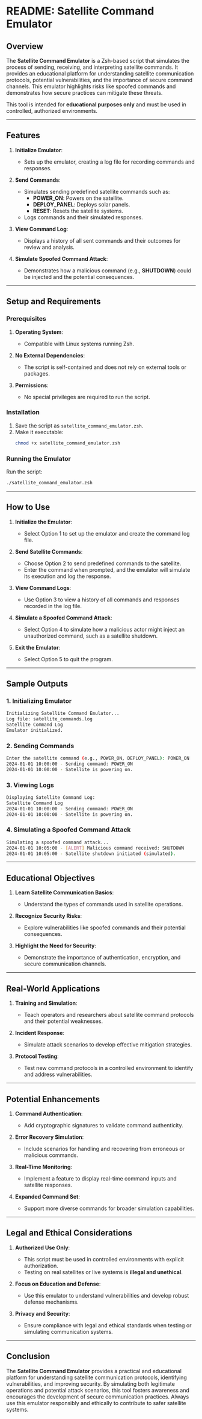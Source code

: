 # **README: Satellite Command Emulator**

## **Overview**

The **Satellite Command Emulator** is a Zsh-based script that simulates the process of sending, receiving, and interpreting satellite commands. It provides an educational platform for understanding satellite communication protocols, potential vulnerabilities, and the importance of secure command channels. This emulator highlights risks like spoofed commands and demonstrates how secure practices can mitigate these threats.

This tool is intended for **educational purposes only** and must be used in controlled, authorized environments.

---

## **Features**

1. **Initialize Emulator**:
   - Sets up the emulator, creating a log file for recording commands and responses.

2. **Send Commands**:
   - Simulates sending predefined satellite commands such as:
     - **POWER_ON**: Powers on the satellite.
     - **DEPLOY_PANEL**: Deploys solar panels.
     - **RESET**: Resets the satellite systems.
   - Logs commands and their simulated responses.

3. **View Command Log**:
   - Displays a history of all sent commands and their outcomes for review and analysis.

4. **Simulate Spoofed Command Attack**:
   - Demonstrates how a malicious command (e.g., **SHUTDOWN**) could be injected and the potential consequences.

---

## **Setup and Requirements**

### **Prerequisites**
1. **Operating System**:
   - Compatible with Linux systems running Zsh.

2. **No External Dependencies**:
   - The script is self-contained and does not rely on external tools or packages.

3. **Permissions**:
   - No special privileges are required to run the script.

### **Installation**
1. Save the script as `satellite_command_emulator.zsh`.
2. Make it executable:
   ```bash
   chmod +x satellite_command_emulator.zsh
   ```

### **Running the Emulator**
Run the script:
```bash
./satellite_command_emulator.zsh
```

---

## **How to Use**

1. **Initialize the Emulator**:
   - Select Option 1 to set up the emulator and create the command log file.

2. **Send Satellite Commands**:
   - Choose Option 2 to send predefined commands to the satellite.
   - Enter the command when prompted, and the emulator will simulate its execution and log the response.

3. **View Command Logs**:
   - Use Option 3 to view a history of all commands and responses recorded in the log file.

4. **Simulate a Spoofed Command Attack**:
   - Select Option 4 to simulate how a malicious actor might inject an unauthorized command, such as a satellite shutdown.

5. **Exit the Emulator**:
   - Select Option 5 to quit the program.

---

## **Sample Outputs**

### **1. Initializing Emulator**
```bash
Initializing Satellite Command Emulator...
Log file: satellite_commands.log
Satellite Command Log
Emulator initialized.
```

### **2. Sending Commands**
```bash
Enter the satellite command (e.g., POWER_ON, DEPLOY_PANEL): POWER_ON
2024-01-01 10:00:00 - Sending command: POWER_ON
2024-01-01 10:00:00 - Satellite is powering on.
```

### **3. Viewing Logs**
```bash
Displaying Satellite Command Log:
Satellite Command Log
2024-01-01 10:00:00 - Sending command: POWER_ON
2024-01-01 10:00:00 - Satellite is powering on.
```

### **4. Simulating a Spoofed Command Attack**
```bash
Simulating a spoofed command attack...
2024-01-01 10:05:00 - [ALERT] Malicious command received: SHUTDOWN
2024-01-01 10:05:00 - Satellite shutdown initiated (simulated).
```

---

## **Educational Objectives**

1. **Learn Satellite Communication Basics**:
   - Understand the types of commands used in satellite operations.

2. **Recognize Security Risks**:
   - Explore vulnerabilities like spoofed commands and their potential consequences.

3. **Highlight the Need for Security**:
   - Demonstrate the importance of authentication, encryption, and secure communication channels.

---

## **Real-World Applications**

1. **Training and Simulation**:
   - Teach operators and researchers about satellite command protocols and their potential weaknesses.

2. **Incident Response**:
   - Simulate attack scenarios to develop effective mitigation strategies.

3. **Protocol Testing**:
   - Test new command protocols in a controlled environment to identify and address vulnerabilities.

---

## **Potential Enhancements**

1. **Command Authentication**:
   - Add cryptographic signatures to validate command authenticity.

2. **Error Recovery Simulation**:
   - Include scenarios for handling and recovering from erroneous or malicious commands.

3. **Real-Time Monitoring**:
   - Implement a feature to display real-time command inputs and satellite responses.

4. **Expanded Command Set**:
   - Support more diverse commands for broader simulation capabilities.

---

## **Legal and Ethical Considerations**

1. **Authorized Use Only**:
   - This script must be used in controlled environments with explicit authorization.
   - Testing on real satellites or live systems is **illegal and unethical**.

2. **Focus on Education and Defense**:
   - Use this emulator to understand vulnerabilities and develop robust defense mechanisms.

3. **Privacy and Security**:
   - Ensure compliance with legal and ethical standards when testing or simulating communication systems.

---

## **Conclusion**

The **Satellite Command Emulator** provides a practical and educational platform for understanding satellite communication protocols, identifying vulnerabilities, and improving security. By simulating both legitimate operations and potential attack scenarios, this tool fosters awareness and encourages the development of secure communication practices. Always use this emulator responsibly and ethically to contribute to safer satellite systems.